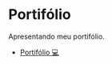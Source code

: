 # Portifólio
Apresentando meu portifólio.

- <a href="https://mir4nd4s.github.io/Meu_Portifolio/" target="_blank" >Portifólio 💻</a>
